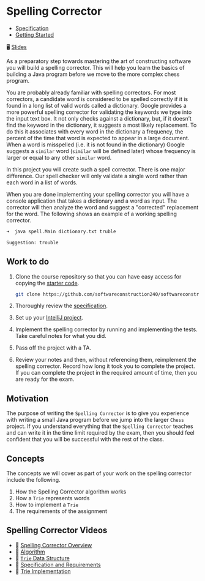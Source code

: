 # Spelling Corrector

- [Specification](specification.md)
- [Getting Started](setup/setup.md)

🖥️ [Slides](https://docs.google.com/presentation/d/1FkxHpWkpQr-YIdtIqQeYwnAOekQ75Slg/edit?usp=sharing&ouid=114081115660452804792&rtpof=true&sd=true)

As a preparatory step towards mastering the art of constructing software you will build a spelling corrector. This will help you learn the basics of building a Java program before we move to the more complex chess program.

You are probably already familiar with spelling correctors. For most correctors, a candidate word is considered to be spelled correctly if it is found in a long list of valid words called a dictionary. Google provides a more powerful spelling corrector for validating the keywords we type into the input text box. It not only checks against a dictionary, but, if it doesn’t find the keyword in the dictionary, it suggests a most likely replacement. To do this it associates with every word in the dictionary a frequency, the percent of the time that word is expected to appear in a large document. When a word is misspelled (i.e. it is not found in the dictionary) Google suggests a `similar` word (`similar` will be defined later) whose frequency is larger or equal to any other `similar` word.

In this project you will create such a spell corrector. There is one major difference. Our spell checker will only validate a single word rather than each word in a list of words.

When you are done implementing your spelling corrector you will have a console application that takes a dictionary and a word as input. The corrector will then analyze the word and suggest a "corrected" replacement for the word. The following shows an example of a working spelling corrector.

```sh
➜  java spell.Main dictionary.txt truble

Suggestion: trouble
```

## Work to do

1. Clone the course repository so that you can have easy access for copying the [starter code](starter-code/).

   ```sh
   git clone https://github.com/softwareconstruction240/softwareconstruction.git
   ```

1. Thoroughly review the [specification](specification.md).
1. Set up your [IntelliJ project](setup/setup.md).
1. Implement the spelling corrector by running and implementing the tests. Take careful notes for what you did.
1. Pass off the project with a TA.
1. Review your notes and then, without referencing them, reimplement the spelling corrector. Record how long it took you to complete the project. If you can complete the project in the required amount of time, then you are ready for the exam.

## Motivation

The purpose of writing the `Spelling Corrector` is to give you experience with writing a small Java program before we jump into the larger `Chess` project. If you understand everything that the `Spelling Corrector` teaches and can write it in the time limit required by the exam, then you should feel confident that you will be successful with the rest of the class.

## Concepts

The concepts we will cover as part of your work on the spelling corrector include the following.

1. How the Spelling Corrector algorithm works
1. How a `Trie` represents words
1. How to implement a `Trie`
1. The requirements of the assignment

## Spelling Corrector Videos

- 🎥 [Spelling Corrector Overview](https://byu.hosted.panopto.com/Panopto/Pages/Viewer.aspx?id=6e35d575-e624-4d21-b7bb-ad5f0131ade2&start=0)
- 🎥 [Algorithm](https://byu.hosted.panopto.com/Panopto/Pages/Viewer.aspx?id=c3ca97d8-7449-4b2b-b97f-ad5f0134ae18&start=0)
- 🎥 [`Trie` Data Structure](https://byu.hosted.panopto.com/Panopto/Pages/Viewer.aspx?id=1daf0cdd-e9ef-437c-a21a-ad5f01083a91&start=0)
- 🎥 [Specification and Requirements](https://byu.hosted.panopto.com/Panopto/Pages/Viewer.aspx?id=f39bfc86-82cc-4e07-95d3-ad5f010d8c7e&start=0)
- 🎥 [Trie Implementation](https://byu.hosted.panopto.com/Panopto/Pages/Viewer.aspx?id=440a9061-b72c-4118-9fc7-ad5f012fc62f&start=0)
